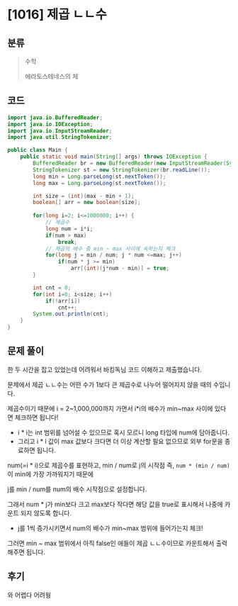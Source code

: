 # [1016] 제곱 ㄴㄴ수

## 분류
> 수학
>
> 에라토스테네스의 체

## 코드
```java
import java.io.BufferedReader;
import java.io.IOException;
import java.io.InputStreamReader;
import java.util.StringTokenizer;

public class Main {
    public static void main(String[] args) throws IOException {
        BufferedReader br = new BufferedReader(new InputStreamReader(System.in));
        StringTokenizer st = new StringTokenizer(br.readLine());
        long min = Long.parseLong(st.nextToken());
        long max = Long.parseLong(st.nextToken());

        int size = (int)(max - min + 1);
        boolean[] arr = new boolean[size];
        
        for(long i=2; i<=1000000; i++) {
            // 제곱수
            long num = i*i;
            if(num > max)
                break;
            // 제곱의 배수 중 min ~ max 사이에 속하는지 체크
            for(long j = min / num; j * num <=max; j++)
                if(num * j >= min)
                    arr[(int)(j*num - min)] = true;
        }

        int cnt = 0;
        for(int i=0; i<size; i++)
            if(!arr[i])
                cnt++;
        System.out.println(cnt);
    }
}
```

## 문제 풀이
한 두 시간을 잡고 있었는데 어려워서 바킹독님 코드 이해하고 제출했습니다.

문제에서 제곱 ㄴㄴ수는 어떤 수가 1보다 큰 제곱수로 나누어 떨어지지 않을 때의 수입니다.

제곱수이기 때문에 i = 2~1,000,000까지 가면서 i*i의 배수가 min~max 사이에 있다면 체크하면 됩니다!
   - i * i는 int 범위를 넘어설 수 있으므로 혹시 모르니 long 타입에 num에 담아줍니다.
   - 그리고 i * i 값이 max 값보다 크다면 더 이상 계산할 필요 없으므로 외부 for문을 종료하면 됩니다.

num(=i * i)으로 제곱수를 표현하고, min / num로 j의 시작점 즉, `num * (min / num)`이 min에 가장 가까워지기 때문에

j를 min / num를 num의 배수 시작점으로 설정합니다.

그래서 num * j가 min보다 크고 max보다 작다면 해당 값을 true로 표시해서 나중에 카운트 되지 않도록 합니다.
   - j를 1씩 증가시키면서 num의 배수가 min~max 범위에 들어가는지 체크!

그러면 min ~ max 범위에서 아직 false인 애들이 제곱 ㄴㄴ수이므로 카운트해서 출력해주면 됩니다.

## 후기
와 어렵다 어려웡
